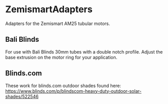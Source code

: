 # ZemismartAdapters
Adapters for the Zemismart AM25 tubular motors.

## Bali Blinds
For use with Bali Blinds 30mm tubes with a double notch profile.
Adjust the base extrusion on the motor ring for your application.

## Blinds.com
These work for blinds.com outdoor shades found here: https://www.blinds.com/p/blindscom-heavy-duty-outdoor-solar-shades/522546
